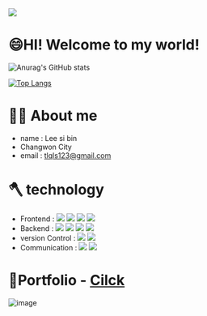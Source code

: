 <img src="https://capsule-render.vercel.app/api?type=waving&color=auto&height=200&section=header&text=sibin Github!&fontSize=90" />

# 😄HI! Welcome to my world!

![Anurag's GitHub stats](https://github-readme-stats.vercel.app/api?username=leesibin&show_icons=true)

[![Top Langs](https://github-readme-stats.vercel.app/api/top-langs/?username=leesibin&layout=compact)](https://github.com/anuraghazra/github-readme-stats)

# 🙋‍♂️ About me

- name : Lee si bin
- Changwon City
- email : tlqls123@gmail.com

# 🪓 technology

- Frontend :
  <img src="https://img.shields.io/badge/HTML5-E34F26?style=flat&logo=HTML5&logoColor=white" />
  <img src="https://img.shields.io/badge/CSS3-1572B6?style=flat&logo=CSS3&logoColor=white" />
  <img src="https://img.shields.io/badge/JavaScript-바탕색?style=flat&logo=javaScript&logoColor=white"/>
  <img src="https://img.shields.io/badge/Vue3.js-4FC08D?style=flat&logo=Vue.js&logoColor=white" />
- Backend :
  <img src="https://img.shields.io/badge/Node.js-339933?style=flat&logo=node.js&logoColor=white" />
  <img src="https://img.shields.io/badge/express.js-000000?style=flat&logo=express&logoColor=white" />
  <img src="https://img.shields.io/badge/MongoDB-47A248?style=flat&logo=Mongodb&logoColor=white" />
  <img src="https://img.shields.io/badge/socket.io-47A248?style=flat&logo=socket.io&logoColor=white" />
- version Control :
  <img src="https://img.shields.io/badge/Git-F05032?style=flat&logo=git&logoColor=white" />
  <img src="https://img.shields.io/badge/Github-181717?style=flat&logo=github&logoColor=white" />
- Communication :
  <img src="https://img.shields.io/badge/Figma-F24E1E?style=flat&logo=figma&logoColor=white" />
  <img src="https://img.shields.io/badge/Photoshop-31A8FF?style=flat&logo=Adobe Photoshop&logoColor=white" />

# 📄Portfolio - [Cilck](https://leesibin.github.io/portfolio/)

![image](https://ifh.cc/g/g17992.jpg)

<!--
**leesibin/leesibin** is a ✨ _special_ ✨ repository because its `README.md` (this file) appears on your GitHub profile.

Here are some ideas to get you started:

- 🔭 I’m currently working on ...
- 🌱 I’m currently learning ...
- 👯 I’m looking to collaborate on ...
- 🤔 I’m looking for help with ...
- 💬 Ask me about ...
- 📫 How to reach me: ...
- 😄 Pronouns: ...
- ⚡ Fun fact: ...
-->

